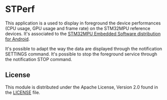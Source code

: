 # STPerf #

This application is a used to display in foreground the device performances (CPU usage, GPU usage and frame rate) on the STM32MPU reference devices.
It's associated to the [STM32MPU Embedded Software distribution for Android](https://wiki.st.com/stm32mpu/wiki/Category:STM32MPU_Embedded_Software_distribution_for_Android).

It's possible to adapt the way the data are displayed through the notification SETTINGS command.
It's possible to stop the foreground service through the notification STOP command.

## License ##

This module is distributed under the Apache License, Version 2.0 found in the [LICENSE](./LICENSE) file.
